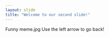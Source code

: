 ```yaml
---
layout: slide
title: "Welcome to our second slide!"
---
```

Funny meme.jpg
Use the left arrow to go back!
